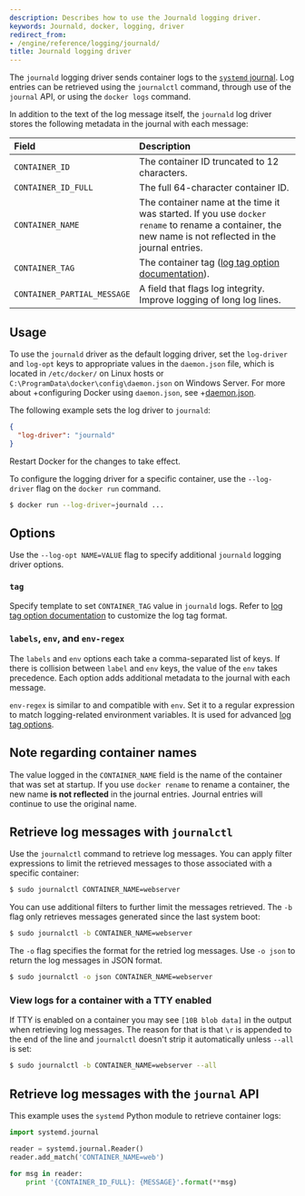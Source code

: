 ```yaml
---
description: Describes how to use the Journald logging driver.
keywords: Journald, docker, logging, driver
redirect_from:
- /engine/reference/logging/journald/
title: Journald logging driver
---
```


The `journald` logging driver sends container logs to the
[`systemd` journal](http://www.freedesktop.org/software/systemd/man/systemd-journald.service.html).
Log entries can be retrieved using the `journalctl` command, through use of the
`journal` API, or using the `docker logs` command.

In addition to the text of the log message itself, the `journald` log driver
stores the following metadata in the journal with each message:

| Field                       | Description                                                                                                                                            |
|:----------------------------|:-------------------------------------------------------------------------------------------------------------------------------------------------------|
| `CONTAINER_ID`              | The container ID truncated to 12 characters.                                                                                                           |
| `CONTAINER_ID_FULL`         | The full 64-character container ID.                                                                                                                    |
| `CONTAINER_NAME`            | The container name at the time it was started. If you use `docker rename` to rename a container, the new name is not reflected in the journal entries. |
| `CONTAINER_TAG`             | The container tag ([log tag option documentation](log_tags.md)).                                                                                       |
| `CONTAINER_PARTIAL_MESSAGE` | A field that flags log integrity. Improve logging of long log lines.                                                                                   |

## Usage

To use the `journald` driver as the default logging driver, set the `log-driver`
and `log-opt` keys to appropriate values in the `daemon.json` file, which is
located in `/etc/docker/` on Linux hosts or
`C:\ProgramData\docker\config\daemon.json` on Windows Server. For more about
+configuring Docker using `daemon.json`, see
+[daemon.json](/engine/reference/commandline/dockerd.md#daemon-configuration-file).

The following example sets the log driver to `journald`:

```json
{
  "log-driver": "journald"
}
```

Restart Docker for the changes to take effect.

To configure the logging driver for a specific container, use the `--log-driver`
flag on the `docker run` command.

```bash
$ docker run --log-driver=journald ...
```

## Options

Use the `--log-opt NAME=VALUE` flag to specify additional `journald` logging
driver options.

### `tag`

Specify template to set `CONTAINER_TAG` value in `journald` logs. Refer to
[log tag option documentation](log_tags.md) to customize the log tag format.

### `labels`, `env`, and `env-regex`

The `labels` and `env` options each take a comma-separated list of keys. If
there is collision between `label` and `env` keys, the value of the `env` takes
precedence. Each option adds additional metadata to the journal with each
message.

`env-regex` is similar to and compatible with `env`. Set it to a regular
expression to match logging-related environment variables. It is used for
advanced [log tag options](log_tags.md).

## Note regarding container names

The value logged in the `CONTAINER_NAME` field is the name of the container that
was set at startup. If you use `docker rename` to rename a container, the new
name **is not reflected** in the journal entries. Journal entries will continue
to use the original name.

## Retrieve log messages with `journalctl`

Use the `journalctl` command to retrieve log messages. You can apply filter
expressions to limit the retrieved messages to those associated with a specific
container:

```bash
$ sudo journalctl CONTAINER_NAME=webserver
```

You can use additional filters to further limit the messages retrieved. The `-b`
flag only retrieves messages generated since the last system boot:

```bash
$ sudo journalctl -b CONTAINER_NAME=webserver
```

The `-o` flag specifies the format for the retried log messages. Use `-o json`
to return the log messages in JSON format.

```bash
$ sudo journalctl -o json CONTAINER_NAME=webserver
```

### View logs for a container with a TTY enabled

If TTY is enabled on a container you may see `[10B blob data]` in the output
when retrieving log messages.
The reason for that is that `\r` is appended to the end of the line and
`journalctl` doesn't strip it automatically unless `--all` is set:

```bash
$ sudo journalctl -b CONTAINER_NAME=webserver --all
```

## Retrieve log messages with the `journal` API

This example uses the `systemd` Python module to retrieve container
logs:

```python
import systemd.journal

reader = systemd.journal.Reader()
reader.add_match('CONTAINER_NAME=web')

for msg in reader:
    print '{CONTAINER_ID_FULL}: {MESSAGE}'.format(**msg)
```
